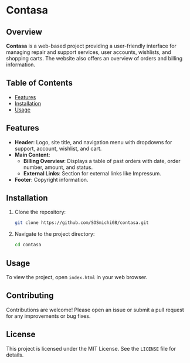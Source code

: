 # Contasa

## Overview
**Contasa** is a web-based project providing a user-friendly interface for managing repair and support services, user accounts, wishlists, and shopping carts. The website also offers an overview of orders and billing information.

## Table of Contents
- [Features](#features)
- [Installation](#installation)
- [Usage](#usage)

## Features
- **Header**: Logo, site title, and navigation menu with dropdowns for support, account, wishlist, and cart.
- **Main Content**:
  - **Billing Overview**: Displays a table of past orders with date, order number, amount, and status.
  - **External Links**: Section for external links like Impressum.
- **Footer**: Copyright information.

## Installation
1. Clone the repository:
    ```sh
    git clone https://github.com/SOSmichi08/contasa.git
    ```
2. Navigate to the project directory:
    ```sh
    cd contasa
    ```

## Usage
To view the project, open `index.html` in your web browser.

## Contributing
Contributions are welcome! Please open an issue or submit a pull request for any improvements or bug fixes.

## License
This project is licensed under the MIT License. See the `LICENSE` file for details.
